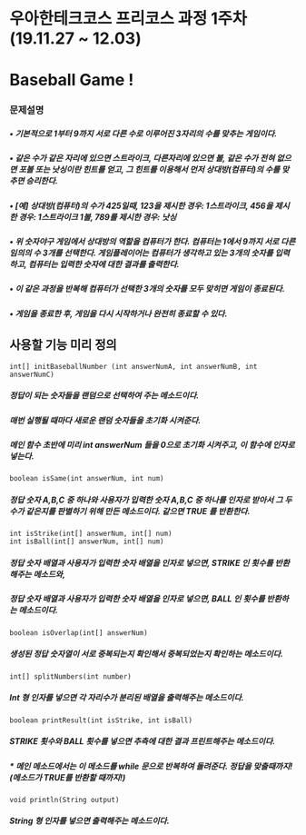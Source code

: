 # 우아한테크코스 프리코스 과정 1주차 (19.11.27 ~ 12.03)
  # Baseball Game !
  ### 문제설명
  ##### • 기본적으로 1부터 9까지 서로 다른 수로 이루어진 3자리의 수를 맞추는 게임이다.
  ##### • 같은 수가 같은 자리에 있으면 스트라이크, 다른자리에 있으면 볼, 같은 수가 전혀 없으면 포볼 또는 낫싱이란 힌트를 얻고, 그 힌트를 이용해서 먼저 상대방(컴퓨터)의 수를 맞추면 승리한다.
  ##### • [예] 상대방(컴퓨터)의 수가 425일때, 123을 제시한 경우: 1스트라이크, 456을 제시한 경우: 1스트라이크 1볼, 789를 제시한 경우: 낫싱
  ##### • 위 숫자야구 게임에서 상대방의 역할을 컴퓨터가 한다. 컴퓨터는 1에서 9까지 서로 다른 임의의 수 3개를 선택한다. 게임플레이어는 컴퓨터가 생각하고 있는 3개의 숫자를 입력하고, 컴퓨터는 입력한 숫자에 대한 결과를 출력한다.
  ##### • 이 같은 과정을 반복해 컴퓨터가 선택한 3개의 숫자를 모두 맞히면 게임이 종료된다.
  ##### • 게임을 종료한 후, 게임을 다시 시작하거나 완전히 종료할 수 있다.  
  
## 사용할 기능 미리 정의

```
int[] initBaseballNumber (int answerNumA, int answerNumB, int answerNumC)
```
##### 정답이 되는 숫자들을 랜덤으로 선택하여 주는 메소드이다.
##### 매번 실행될 때마다 새로운 랜덤 숫자들을 초기화 시켜준다.
##### 메인 함수 초반에 미리 int answerNum 들을 0으로 초기화 시켜주고, 이 함수에 인자로 넣는다.

```
boolean isSame(int answerNum, int num)
```
##### 정답 숫자 A,B,C 중 하나와 사용자가 입력한 숫자 A,B,C 중 하나를 인자로 받아서 그 두 수가 같은지를 판별하기 위해 만든 메소드이다. 같으면 TRUE 를 반환한다.
```
int isStrike(int[] answerNum, int[] num)
int isBall(int[] answerNum, int[] num)
```
##### 정답 숫자 배열과 사용자가 입력한 숫자 배열을 인자로 넣으면, STRIKE 인 횟수를 반환해주는 메소드와,
##### 정답 숫자 배열과 사용자가 입력한 숫자 배열을 인자로 넣으면, BALL 인 횟수를 반환하는 메소드이다.
```
boolean isOverlap(int[] answerNum)
```
##### 생성된 정답 숫자열이 서로 중복되는지 확인해서 중복되었는지 확인하는 메소드이다.
```
int[] splitNumbers(int number)
```
##### Int 형 인자를 넣으면 각 자리수가 분리된 배열을 출력해주는 메소드이다.
```
boolean printResult(int isStrike, int isBall)
```
##### STRIKE 횟수와 BALL 횟수를 넣으면 추측에 대한 결과 프린트해주는 메소드이다.
##### * 메인 메소드에서는 이 메소드를 while 문으로 반복하여 돌려준다. 정답을 맞출때까지!(메소드가 TRUE를 반환할 때까지!)
```
void println(String output)
```
##### String 형 인자를 넣으면 출력해주는 메소드이다.